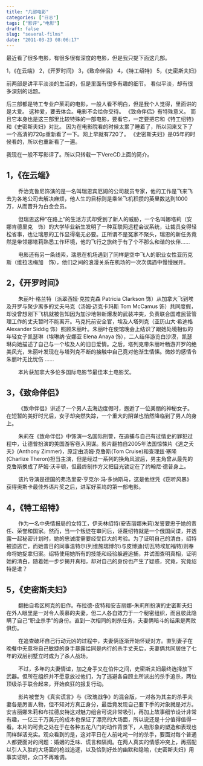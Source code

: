 ```yaml
---
title: "几部电影"
categories: ["日志"]
tags: ["影评","电影"]
draft: false
slug: "several-films"
date: "2011-03-23 08:06:17"
---
```


最近看了很多电影，有很多很有深度的电影，但是我只提下面这几部。

1，《在云端》
2，《开罗时间》
3，《致命伴侣》
4，《特工绍特》
5，《史密斯夫妇》

前两部是讲平平淡淡的生活的，但是里面有很多有趣的细节。
看似平淡，却有很多深刻的话题。

后三部都是特工专业户茱莉的电影，一般人看不明白，但是我个人觉得，里面讲的是大爱。
这种爱，要去体会。电影不会给你交待。
《致命伴侣》有特殊意义。
而且它本身也是这三部里比较特殊的一部电影，要看它，一定要把它和《特工绍特》和《史密斯夫妇》对比。
因为在电影院看的时候太累了睡着了，所以回来又下了一个高清的720p重新看了一下。网上早就有720了。
《史密斯夫妇》是05年的时候看的，所以也重新看了一遍。

我现在一般不写影评了。所以只转载一下VereCD上面的简介。

<h2>1，《在云端》</h2>&nbsp;&nbsp;&nbsp;&nbsp;&nbsp;&nbsp;&nbsp;&nbsp;乔治克鲁尼饰演的是一名叫瑞恩宾厄姆的公司裁员专家，他的工作是飞来飞去为各地公司去解决麻烦，他人生的目标则是乘坐飞机积攒的英里数达到1000万，从而晋升为白金会员。

&nbsp;&nbsp;&nbsp;&nbsp;&nbsp;&nbsp;&nbsp;&nbsp;但瑞恩这种“在路上”的生活方式却受到了新人的威胁，一个名叫娜塔莉（安娜肯德里克　饰）的大学毕业新生发明了一种互联网远程会议系统，让裁员变得轻松省事，也让瑞恩的工作显得毫无必要。正所谓不是冤家不聚头，瑞恩的新任务竟然是带领娜塔莉熟悉工作环境，他的飞行之旅终于有了个不那么和谐的伙伴……

&nbsp;&nbsp;&nbsp;&nbsp;&nbsp;&nbsp;&nbsp;&nbsp;电影还有另一条线索，瑞恩在机场遇到了同样是空中飞人的职业女性亚历克斯（维拉法梅加　饰），他们之间的浪漫关系在机场的一次次偶遇中慢慢展开。
<h2>2，《开罗时间》</h2>&nbsp;&nbsp;&nbsp;&nbsp;&nbsp;&nbsp;&nbsp;&nbsp;朱丽叶·格兰特（派翠西娅·克拉克森 Patricia Clarkson 饰）从加拿大飞到埃及开罗与聚少离多的丈夫马克（汤姆·迈克卡玛斯 Tom McCamus 饰）共同度假，却没曾想刚下飞机就被告知因为加沙地带新爆发的武装冲突，负责联合国难民营管理工作的丈夫暂时不能离开。马克托前安全官，埃及人塔列克（亚历山大·希迪格 Alexander Siddig 饰）照顾朱丽叶。朱丽叶在使馆晚会上结识了跟她处境相似的年轻女子凯瑟琳（埃琳纳·安娜亚 Elena Anaya 饰），二人结伴游览白沙漠，凯瑟琳向她描述了自己与一个埃及人的旧日爱情。之后，塔列克带朱丽叶畅游开罗的绝美风光，朱丽叶发现在与塔列克不断的接触中自己竟对他渐生情愫。微妙的感情令朱丽叶无比忧伤 ……

&nbsp;&nbsp;&nbsp;&nbsp;&nbsp;&nbsp;&nbsp;&nbsp;本片获加拿大多伦多国际电影节最佳本土电影奖。
<h2>3，《致命伴侣》</h2>&nbsp;&nbsp;&nbsp;&nbsp;&nbsp;&nbsp;&nbsp;&nbsp;《致命伴侣》讲述了一个男人去海边度假时，邂逅了一位美丽的神秘女子。在短暂的美好时光后，女子却突然失踪，一个重大的阴谋也悄然降临到了男人的身上。

&nbsp;&nbsp;&nbsp;&nbsp;&nbsp;&nbsp;&nbsp;&nbsp;朱莉在《致命伴侣》中饰演一名国际刑警，在追捕与自己有过情史的罪犯过程中，让德普扮演的美国游客卷入阴谋。影片翻拍自2005年法国惊悚片《逃之夭夭》(Anthony Zimmer)，原定由汤姆·克鲁斯(Tom Cruise)和查理兹·塞隆(Charlize Theron)担当主演，但是经过一系列的换角风波后，男主角曾从最先的克鲁斯换成了萨姆·沃辛顿，但最终制作方又把目光锁定在了约翰尼·德普身上。

&nbsp;&nbsp;&nbsp;&nbsp;&nbsp;&nbsp;&nbsp;&nbsp;该片导演是德国的弗洛里安·亨克尔·冯·多纳斯马，这是他继凭《窃听风暴》获得奥斯卡最佳外语片奖之后，进军好莱坞的第一部电影。
<h2>4，《特工绍特》</h2>&nbsp;&nbsp;&nbsp;&nbsp;&nbsp;&nbsp;&nbsp;&nbsp;作为一名中央情报局的女特工，伊夫林绍特(安吉丽娜朱莉)发誓要忠于她的责任、荣誉和国家。然而，当一个叛徒在审问后，诬蔑绍特就是一个俄国间谍，并透露一起秘密计划时，她的忠诚度需要经受巨大的考验。为了证明自己的清白，绍特被迫逃亡，而她昔日的同事温特尔(列维施瑞博尔)与皮博迪(切瓦特埃加福特)则奉命将她捉拿归案。绍特使用她所有的技能和经验躲避追捕，并试图查明真相，证明她的清白，随着她一步步揭开真相，却对自己的身份也产生了疑惑，究竟，究竟绍特是谁？

<h2>5，《史密斯夫妇》</h2>&nbsp;&nbsp;&nbsp;&nbsp;&nbsp;&nbsp;&nbsp;&nbsp;翻拍自希区柯克的旧作。布拉德-皮特和安吉丽娜-朱莉所扮演的史密斯夫妇在外人眼里是一对令人羡慕的夫妻，但二人各自效力于一个秘密组织，而且彼此隐瞒了自己“职业杀手”的身份。直到一次相同的刺杀任务，夫妻俩暗斗的结果是两败俱伤。

&nbsp;&nbsp;&nbsp;&nbsp;&nbsp;&nbsp;&nbsp;&nbsp;在追查破坏自己行动元凶的过程中，夫妻俩逐渐开始怀疑对方。直到妻子在晚餐中无意将自己敏捷的身手暴露给同是内行的杀手丈夫后，夫妻俩共同居住了七年的双层别墅立时成为了杀人战场。

&nbsp;&nbsp;&nbsp;&nbsp;&nbsp;&nbsp;&nbsp;&nbsp;不过，多年的夫妻情谊，加之身手又在伯仲之间，史密斯夫妇最终选择放下武器。但所在组织并不愿意放过他们，为了逃避各自顾主所派出的杀手追杀，两位顶级杀手联合起来，开始疯狂的报复行动。

&nbsp;&nbsp;&nbsp;&nbsp;&nbsp;&nbsp;&nbsp;&nbsp;影片被誉为《真实谎言》与《玫瑰战争》的混合版，一对各为其主的杀手夫妻各是厉害人物，但不知对方真正身分，最后竟发现自己要下手的对象就是对方。安吉丽娜朱莉和布拉德皮特这对魅力组合可说非常吸引，再加上故事细节设计非常有趣，一亿三千万美元的成本也保证了漂亮的大场面，所以说还是十分值得值得一看。本片的可贵之处在于在各种五花八门的动作背景下，人物形象的塑造和表现也同样鲜活充实。观众看到的是，这对平日在人前叱咤一时的杀手，要面对每个普通人都要面对的问题：婚姻的乏味、谎言和隔阂。在两人真实的情感冲突上，再搭配以引人入胜的大场面的枪战追逐，以及恰到好处的幽默和隐喻，《史密斯夫妇》用事实证明，众口不再难调。

